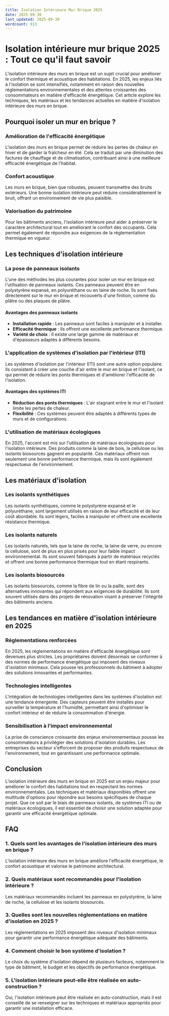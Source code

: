 ```yaml
---
title: Isolation Intérieure Mur Brique 2025
date: 2025-09-30
last_updated: 2025-09-30
wordcount: 913
---
```


# Isolation intérieure mur brique 2025 : Tout ce qu'il faut savoir

L'isolation intérieure des murs en brique est un sujet crucial pour améliorer le confort thermique et acoustique des habitations. En 2025, les enjeux liés à l'isolation se sont intensifiés, notamment en raison des nouvelles réglementations environnementales et des attentes croissantes des consommateurs en matière d'efficacité énergétique. Cet article explore les techniques, les matériaux et les tendances actuelles en matière d'isolation intérieure des murs en brique.

## Pourquoi isoler un mur en brique ?

### Amélioration de l'efficacité énergétique

L'isolation des murs en brique permet de réduire les pertes de chaleur en hiver et de garder la fraîcheur en été. Cela se traduit par une diminution des factures de chauffage et de climatisation, contribuant ainsi à une meilleure efficacité énergétique de l'habitat.

### Confort acoustique

Les murs en brique, bien que robustes, peuvent transmettre des bruits extérieurs. Une bonne isolation intérieure peut réduire considérablement le bruit, offrant un environnement de vie plus paisible.

### Valorisation du patrimoine

Pour les bâtiments anciens, l'isolation intérieure peut aider à préserver le caractère architectural tout en améliorant le confort des occupants. Cela permet également de répondre aux exigences de la réglementation thermique en vigueur.

## Les techniques d'isolation intérieure

### La pose de panneaux isolants

L'une des méthodes les plus courantes pour isoler un mur en brique est l'utilisation de panneaux isolants. Ces panneaux peuvent être en polystyrène expansé, en polyuréthane ou en laine de roche. Ils sont fixés directement sur le mur en brique et recouverts d'une finition, comme du plâtre ou des plaques de plâtre.

#### Avantages des panneaux isolants

- **Installation rapide** : Les panneaux sont faciles à manipuler et à installer.
- **Efficacité thermique** : Ils offrent une excellente performance thermique.
- **Variété de choix** : Il existe une large gamme de matériaux et d'épaisseurs adaptés à différents besoins.

### L'application de systèmes d'isolation par l'intérieur (ITI)

Les systèmes d'isolation par l'intérieur (ITI) sont une autre option populaire. Ils consistent à créer une couche d'air entre le mur en brique et l'isolant, ce qui permet de réduire les ponts thermiques et d'améliorer l'efficacité de l'isolation.

#### Avantages des systèmes ITI

- **Réduction des ponts thermiques** : L'air stagnant entre le mur et l'isolant limite les pertes de chaleur.
- **Flexibilité** : Ces systèmes peuvent être adaptés à différents types de murs et de configurations.

### L'utilisation de matériaux écologiques

En 2025, l'accent est mis sur l'utilisation de matériaux écologiques pour l'isolation intérieure. Des produits comme la laine de bois, la cellulose ou les isolants biosourcés gagnent en popularité. Ces matériaux offrent non seulement une bonne performance thermique, mais ils sont également respectueux de l'environnement.

## Les matériaux d'isolation

### Les isolants synthétiques

Les isolants synthétiques, comme le polystyrène expansé et le polyuréthane, sont largement utilisés en raison de leur efficacité et de leur coût abordable. Ils sont légers, faciles à manipuler et offrent une excellente résistance thermique.

### Les isolants naturels

Les isolants naturels, tels que la laine de roche, la laine de verre, ou encore la cellulose, sont de plus en plus prisés pour leur faible impact environnemental. Ils sont souvent fabriqués à partir de matériaux recyclés et offrent une bonne performance thermique tout en étant respirants.

### Les isolants biosourcés

Les isolants biosourcés, comme la fibre de lin ou la paille, sont des alternatives innovantes qui répondent aux exigences de durabilité. Ils sont souvent utilisés dans des projets de rénovation visant à préserver l'intégrité des bâtiments anciens.

## Les tendances en matière d'isolation intérieure en 2025

### Réglementations renforcées

En 2025, les réglementations en matière d'efficacité énergétique sont devenues plus strictes. Les propriétaires doivent désormais se conformer à des normes de performance énergétique qui imposent des niveaux d'isolation minimaux. Cela pousse les professionnels du bâtiment à adopter des solutions innovantes et performantes.

### Technologies intelligentes

L'intégration de technologies intelligentes dans les systèmes d'isolation est une tendance émergente. Des capteurs peuvent être installés pour surveiller la température et l'humidité, permettant ainsi d'optimiser le confort intérieur et de réduire la consommation d'énergie.

### Sensibilisation à l'impact environnemental

La prise de conscience croissante des enjeux environnementaux pousse les consommateurs à privilégier des solutions d'isolation durables. Les entreprises du secteur s'efforcent de proposer des produits respectueux de l'environnement, tout en garantissant une performance optimale.

## Conclusion

L'isolation intérieure des murs en brique en 2025 est un enjeu majeur pour améliorer le confort des habitations tout en respectant les normes environnementales. Les techniques et matériaux disponibles offrent une multitude d'options pour répondre aux besoins spécifiques de chaque projet. Que ce soit par le biais de panneaux isolants, de systèmes ITI ou de matériaux écologiques, il est essentiel de choisir une solution adaptée pour garantir une efficacité énergétique optimale.

## FAQ

### 1. Quels sont les avantages de l'isolation intérieure des murs en brique ?

L'isolation intérieure des murs en brique améliore l'efficacité énergétique, le confort acoustique et valorise le patrimoine architectural.

### 2. Quels matériaux sont recommandés pour l'isolation intérieure ?

Les matériaux recommandés incluent les panneaux en polystyrène, la laine de roche, la cellulose et les isolants biosourcés.

### 3. Quelles sont les nouvelles réglementations en matière d'isolation en 2025 ?

Les réglementations en 2025 imposent des niveaux d'isolation minimaux pour garantir une performance énergétique adéquate des bâtiments.

### 4. Comment choisir le bon système d'isolation ?

Le choix du système d'isolation dépend de plusieurs facteurs, notamment le type de bâtiment, le budget et les objectifs de performance énergétique.

### 5. L'isolation intérieure peut-elle être réalisée en auto-construction ?

Oui, l'isolation intérieure peut être réalisée en auto-construction, mais il est conseillé de se renseigner sur les techniques et matériaux appropriés pour garantir une installation efficace.